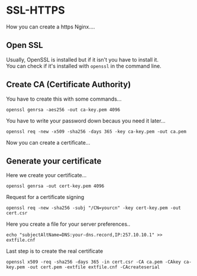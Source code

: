 # SSL-HTTPS
How you can create a https Nginx....

## Open SSL


Usually, OpenSSL is installed but if it isn't you have to install it.
<br>
You can check if it's installed with `openssl` in the command line.

## Create CA (Certificate Authority)

You have to create this with some commands...
<br>
```
openssl genrsa -aes256 -out ca-key.pem 4096
```

You have to write your password down becaus you need it later...

```
openssl req -new -x509 -sha256 -days 365 -key ca-key.pem -out ca.pem
```
Now you can create a certificate...

## Generate your certificate

Here we create your certificate...
```
openssl genrsa -out cert-key.pem 4096
```

Request for a certificate signing

```
openssl req -new -sha256 -subj "/CN=yourcn" -key cert-key.pem -out cert.csr
```
Here you create a file for your server preferences..
```
echo "subjectAltName=DNS:your-dns.record,IP:257.10.10.1" >> extfile.cnf
```
Last step is to create the real certificate

```
openssl x509 -req -sha256 -days 365 -in cert.csr -CA ca.pem -CAkey ca-key.pem -out cert.pem -extfile extfile.cnf -CAcreateserial
```
